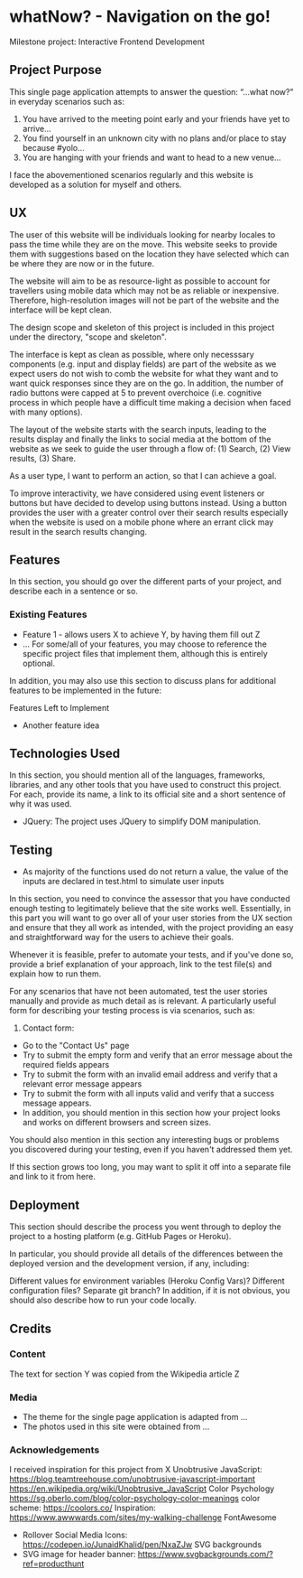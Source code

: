 # whatNow? - Navigation on the go!

Milestone project: Interactive Frontend Development

## Project Purpose

This single page application attempts to answer the question: “...what now?” in everyday scenarios such as:
1. You have arrived to the meeting point early and your friends have yet to arrive…
2. You find yourself in an unknown city with no plans and/or place to stay because #yolo…
3. You are hanging with your friends and want to head to a new venue…

I face the abovementioned scenarios regularly and this website is developed as a solution for myself and others.


## UX

The user of this website will be individuals looking for nearby locales to pass the time while they are on the move. This website seeks to provide them with suggestions based on the location they have selected which can be where they are now or in the future.

The website will aim to be as resource-light as possible to account for travellers using mobile data which may not be as reliable or inexpensive. Therefore, high-resolution images will not be part of the website and the interface will be kept clean. 

The design scope and skeleton of this project is included in this project under the directory, "scope and skeleton".

The interface is kept as clean as possible, where only necesssary components (e.g. input and display fields) are part of the website as we expect users do not wish to comb the website for what they want and to want quick responses since they are on the go. In addition, the number of radio buttons were capped at 5 to prevent overchoice (i.e. cognitive process in which people have a difficult time making a decision when faced with many options).

The layout of the website starts with the search inputs, leading to the results display and finally the links to social media at the bottom of the website as we seek to guide the user through a flow of: (1) Search, (2) View results, (3) Share.

As a user type, I want to perform an action, so that I can achieve a goal.

To improve interactivity, we have considered using event listeners or buttons but have decided to develop using buttons instead. Using a button provides the user with a greater control over their search results especially when the website is used on a mobile phone where an errant click may result in the search results changing.

## Features
In this section, you should go over the different parts of your project, and describe each in a sentence or so.

### Existing Features
* Feature 1 - allows users X to achieve Y, by having them fill out Z
* ...
For some/all of your features, you may choose to reference the specific project files that implement them, although this is entirely optional.

In addition, you may also use this section to discuss plans for additional features to be implemented in the future:

Features Left to Implement
* Another feature idea

## Technologies Used
In this section, you should mention all of the languages, frameworks, libraries, and any other tools that you have used to construct this project. For each, provide its name, a link to its official site and a short sentence of why it was used.

* JQuery:
The project uses JQuery to simplify DOM manipulation.

## Testing
* As majority of the functions used do not return a value, the value of the inputs are declared in test.html to simulate user inputs


In this section, you need to convince the assessor that you have conducted enough testing to legitimately believe that the site works well. Essentially, in this part you will want to go over all of your user stories from the UX section and ensure that they all work as intended, with the project providing an easy and straightforward way for the users to achieve their goals.

Whenever it is feasible, prefer to automate your tests, and if you've done so, provide a brief explanation of your approach, link to the test file(s) and explain how to run them.

For any scenarios that have not been automated, test the user stories manually and provide as much detail as is relevant. A particularly useful form for describing your testing process is via scenarios, such as:

1. Contact form:
  -  Go to the "Contact Us" page
  - Try to submit the empty form and verify that an error message about the required fields appears
  - Try to submit the form with an invalid email address and verify that a relevant error message appears
  - Try to submit the form with all inputs valid and verify that a success message appears.
  - In addition, you should mention in this section how your project looks and works on different browsers and screen sizes.

You should also mention in this section any interesting bugs or problems you discovered during your testing, even if you haven't addressed them yet.

If this section grows too long, you may want to split it off into a separate file and link to it from here.

## Deployment
This section should describe the process you went through to deploy the project to a hosting platform (e.g. GitHub Pages or Heroku).

In particular, you should provide all details of the differences between the deployed version and the development version, if any, including:

Different values for environment variables (Heroku Config Vars)?
Different configuration files?
Separate git branch?
In addition, if it is not obvious, you should also describe how to run your code locally.

## Credits

### Content
The text for section Y was copied from the Wikipedia article Z
### Media
- The theme for the single page application is adapted from ...
- The photos used in this site were obtained from ...
### Acknowledgements
I received inspiration for this project from X
Unobtrusive JavaScript: https://blog.teamtreehouse.com/unobtrusive-javascript-important
https://en.wikipedia.org/wiki/Unobtrusive_JavaScript
Color Psychology
https://sg.oberlo.com/blog/color-psychology-color-meanings
color scheme:
https://coolors.co/
Inspiration:
https://www.awwwards.com/sites/my-walking-challenge
FontAwesome
* Rollover Social Media Icons: https://codepen.io/JunaidKhalid/pen/NxaZJw
SVG backgrounds
* SVG image for header banner: https://www.svgbackgrounds.com/?ref=producthunt 
